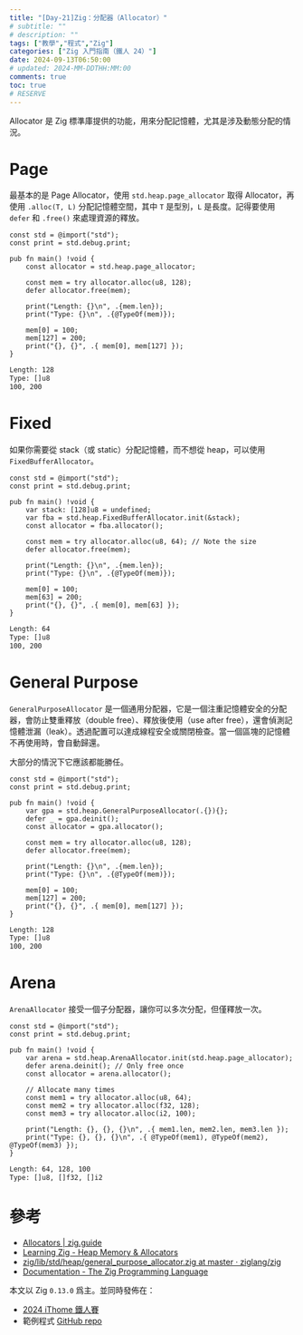 ```yaml
---
title: "[Day-21]Zig：分配器（Allocator）"
# subtitle: ""
# description: ""
tags: ["教學","程式","Zig"]
categories: ["Zig 入門指南（鐵人 24）"]
date: 2024-09-13T06:50:00
# updated: 2024-MM-DDTHH:MM:00
comments: true
toc: true
# RESERVE
---
```


Allocator 是 Zig 標準庫提供的功能，用來分配記憶體，尤其是涉及動態分配的情況。

<!-- more -->

# Page

最基本的是 Page Allocator，使用 `std.heap.page_allocator` 取得 Allocator，再使用 `.alloc(T, L)` 分配記憶體空間，其中 `T` 是型別，`L` 是長度。記得要使用 `defer` 和 `.free()` 來處理資源的釋放。

```zig
const std = @import("std");
const print = std.debug.print;

pub fn main() !void {
    const allocator = std.heap.page_allocator;

    const mem = try allocator.alloc(u8, 128);
    defer allocator.free(mem);

    print("Length: {}\n", .{mem.len});
    print("Type: {}\n", .{@TypeOf(mem)});

    mem[0] = 100;
    mem[127] = 200;
    print("{}, {}", .{ mem[0], mem[127] });
}
```

```bash
Length: 128
Type: []u8
100, 200
```

# Fixed

如果你需要從 stack（或 static）分配記憶體，而不想從 heap，可以使用 `FixedBufferAllocator`。

```zig
const std = @import("std");
const print = std.debug.print;

pub fn main() !void {
    var stack: [128]u8 = undefined;
    var fba = std.heap.FixedBufferAllocator.init(&stack);
    const allocator = fba.allocator();

    const mem = try allocator.alloc(u8, 64); // Note the size
    defer allocator.free(mem);

    print("Length: {}\n", .{mem.len});
    print("Type: {}\n", .{@TypeOf(mem)});

    mem[0] = 100;
    mem[63] = 200;
    print("{}, {}", .{ mem[0], mem[63] });
}
```

```bash
Length: 64
Type: []u8
100, 200
```

# General Purpose

`GeneralPurposeAllocator` 是一個通用分配器，它是一個注重記憶體安全的分配器，會防止雙重釋放（double free）、釋放後使用（use after free），還會偵測記憶體泄漏（leak）。透過配置可以達成線程安全或關閉檢查。當一個區塊的記憶體不再使用時，會自動歸還。

大部分的情況下它應該都能勝任。

```zig
const std = @import("std");
const print = std.debug.print;

pub fn main() !void {
    var gpa = std.heap.GeneralPurposeAllocator(.{}){};
    defer _ = gpa.deinit();
    const allocator = gpa.allocator();

    const mem = try allocator.alloc(u8, 128);
    defer allocator.free(mem);

    print("Length: {}\n", .{mem.len});
    print("Type: {}\n", .{@TypeOf(mem)});

    mem[0] = 100;
    mem[127] = 200;
    print("{}, {}", .{ mem[0], mem[127] });
}
```

```bash
Length: 128
Type: []u8
100, 200
```

# Arena

`ArenaAllocator` 接受一個子分配器，讓你可以多次分配，但僅釋放一次。

```zig
const std = @import("std");
const print = std.debug.print;

pub fn main() !void {
    var arena = std.heap.ArenaAllocator.init(std.heap.page_allocator);
    defer arena.deinit(); // Only free once
    const allocator = arena.allocator();

    // Allocate many times
    const mem1 = try allocator.alloc(u8, 64);
    const mem2 = try allocator.alloc(f32, 128);
    const mem3 = try allocator.alloc(i2, 100);

    print("Length: {}, {}, {}\n", .{ mem1.len, mem2.len, mem3.len });
    print("Type: {}, {}, {}\n", .{ @TypeOf(mem1), @TypeOf(mem2), @TypeOf(mem3) });
}
```

```bash
Length: 64, 128, 100
Type: []u8, []f32, []i2
```

# 參考

- [Allocators | zig.guide](https://zig.guide/standard-library/allocators)
- [Learning Zig - Heap Memory & Allocators](https://www.openmymind.net/learning_zig/heap_memory/)
- [zig/lib/std/heap/general_purpose_allocator.zig at master · ziglang/zig](https://github.com/ziglang/zig/blob/master/lib/std/heap/general_purpose_allocator.zig)
- [Documentation - The Zig Programming Language](https://ziglang.org/documentation/0.13.0/#toc-Choosing-an-Allocator)

本文以 Zig `0.13.0` 爲主。並同時發佈在：

- [2024 iThome 鐵人賽](https://ithelp.ithome.com.tw/articles/10349905)
- 範例程式 [GitHub repo](https://github.com/ziteh/zig-learn-it24/tree/main/allocator)
